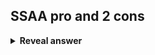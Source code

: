 ## SSAA pro and 2 cons
<details>
<summary><b>Reveal answer</b></summary>
<br>Pro:<br>- smoother<br>Cons:<br>- expensive<br>- how many samples per pixel choice<br>
</details>
